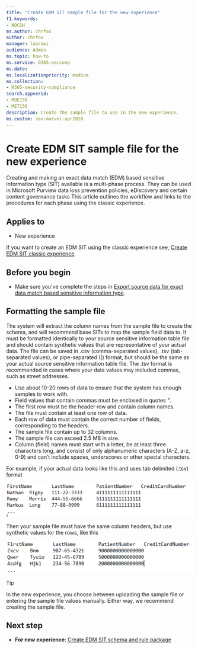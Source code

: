 ```yaml
---
title: "Create EDM SIT sample file for the new experience"
f1.keywords:
- NOCSH
ms.author: chrfox
author: chrfox
manager: laurawi
audience: Admin
ms.topic: how-to
ms.service: O365-seccomp
ms.date:
ms.localizationpriority: medium
ms.collection:
- M365-security-compliance
search.appverid:
- MOE150
- MET150
description: Create the sample file to use in the new experience.
ms.custom: seo-marvel-apr2020
---
```


# Create EDM SIT sample file for the new experience

Creating and making an exact data match (EDM) based sensitive information type (SIT) available is a multi-phase process. They can be used in Microsoft Purview data loss prevention policies, eDiscovery and certain content governance tasks  This article outlines the workflow and links to the procedures for each phase using the classic experience.

## Applies to

- New experience

If you want to create an EDM SIT using the classic experience see, [Create EDM SIT classic experience](sit-create-edm-sit-classic-ux-workflow.md).

## Before you begin

- Make sure you've complete the steps in [Export source data for exact data match based sensitive information type](sit-get-started-exact-data-match-export-data.md).

## Formatting the sample file

The system will extract the column names from the sample file to create the schema, and will recommend base SITs to map the sample field data to. It must be formatted identically to your source sensitive information table file and should contain synthetic values that are representative of your actual data. The file can be saved in .csv (comma-separated values), .tsv (tab-separated values), or pipe-separated (|) format, but should be the same as your actual source sensitive information table file. The .tsv format is recommended in cases where your data values may included commas, such as street addresses.

- Use about 10-20 rows of data to ensure that the system has enough samples to work with.
- Field values that contain commas must be enclosed in quotes *"*.
- The first row must be the header row and contain column names.
- The file must contain at least one row of data.
- Each row of data must contain the correct number of fields, corresponding to the headers.
- The sample file contain up to 32 columns.
- The sample file can exceed 2.5 MB in size.
- Column (field) names must start with a letter, be at least three characters long, and consist of only alphanumeric characters (A-Z, a-z, 0-9) and can’t include spaces, underscores or other special characters. 

For example, if your actual data looks like this and uses tab delimited (.tsv) format

![image showing a tab separated table with four columns and three rows of data of artificial real data](../media/sit-edm-tsv-actual-file.png)

Then your sample file must have the same column headers, but use synthetic values for the rows, like this

![image showing a tab separated table with four columns and three rows of synthetic representative data](../media/sit-edm-tsv-sample-file.png)

> [!TIP]
> In the new experience, you choose between uploading the sample file or entering the sample file values manually. Either way, we recommend creating the sample file.

## Next step

- **For new experience**: [Create EDM SIT schema and rule package](sit-create-edm-sit-unified-ux-schema-rule-package.md)